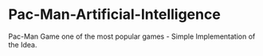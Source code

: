 # Pac-Man-Artificial-Intelligence
Pac-Man Game one of the most popular games  - Simple Implementation of the Idea.
